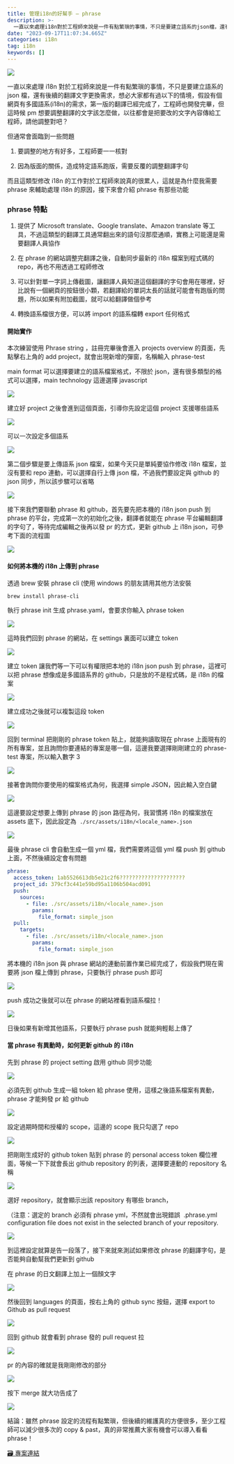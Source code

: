 ```yaml
---
title: 管理i18n的好幫手 — phrase
description: >-
  一直以來處理i18n對於工程師來說是一件有點繁瑣的事情，不只是要建立語系的json檔，還有後續的翻譯文字更換需求，想必大家都有過以下的情境，假設有個網頁有多國語系(i18n)的需求，第一版的翻譯已經完成了，工程師也開發完畢，但這時候pm想要調整翻譯的文字該怎麼做，以往都會是把要改…
date: "2023-09-17T11:07:34.665Z"
categories: i18n
tag: i18n
keywords: []
---
```


![](/img/1__Xc1ufdKghdrNXCBna4u__KQ.jpeg)

一直以來處理 i18n 對於工程師來說是一件有點繁瑣的事情，不只是要建立語系的 json 檔，還有後續的翻譯文字更換需求，想必大家都有過以下的情境，假設有個網頁有多國語系(i18n)的需求，第一版的翻譯已經完成了，工程師也開發完畢，但這時候 pm 想要調整翻譯的文字該怎麼做，以往都會是把要改的文字內容傳給工程師，請他調整對吧？

但通常會面臨到一些問題

1. 要調整的地方有好多，工程師要一一核對

2. 因為版面的關係，造成特定語系跑版，需要反覆的調整翻譯字句

而且這類型修改 i18n 的工作對於工程師來說真的很累人，這就是為什麼我需要 phrase 來輔助處理 i18n 的原因，接下來會介紹 phrase 有那些功能

### phrase 特點

1. 提供了 Microsoft translate、Google translate、Amazon translate 等工具，不過這類型的翻譯工具通常翻出來的語句沒那麼通順，實務上可能還是需要翻譯人員協作

2. 在 phrase 的網站調整完翻譯之後，自動同步最新的 i18n 檔案到程式碼的 repo，再也不用透過工程師修改

3. 可以針對單一字詞上傳截圖，讓翻譯人員知道這個翻譯的字句會用在哪裡，好比說有一個網頁的按鈕很小顆，若翻譯給的單詞太長的話就可能會有跑版的問題，所以如果有附加截圖，就可以給翻譯做個參考

4. 轉換語系檔很方便，可以將 import 的語系檔轉 export 任何格式

#### 開始實作

本次練習使用 Phrase string ，註冊完畢後會進入 projects overview 的頁面，先點擊右上角的 add project，就會出現新增的彈窗，名稱輸入 phrase-test

main format 可以選擇要建立的語系檔案格式，不限於 json，還有很多類型的格式可以選擇，main technology 這邊選擇 javascript

![](/img/1__qm200he12MxTEBXEIXrk5Q.png)

建立好 project 之後會進到這個頁面，引導你先設定這個 project 支援哪些語系

![](/img/1____Ausbr__cnySCAsNoSdK3Hg.png)

可以一次設定多個語系

![](/img/1__0DFjJ3QtTAuMbWIUHB5JWQ.png)

第二個步驟是要上傳語系 json 檔案，如果今天只是單純要協作修改 i18n 檔案，並沒有要和 repo 連動，可以選擇自行上傳 json 檔，不過我們要設定與 github 的 json 同步，所以該步驟可以省略

![](/img/1____Ausbr__cnySCAsNoSdK3Hg.png)

接下來我們要聯動 phrase 和 github，首先要先把本機的 i18n json push 到 phrase 的平台，完成第一次的初始化之後，翻譯者就能在 phrase 平台編輯翻譯的字句了，等待完成編輯之後再以發 pr 的方式，更新 github 上 i18n json，可參考下面的流程圖

![](/img/1__N2ev1wJ__k020gvSGfCPGlw.png)

#### 如何將本機的 i18n 上傳到 phrase

透過 brew 安裝 phrase cli (使用 windows 的朋友請用其他方法安裝

```bash
brew install phrase-cli
```

執行 phrase init 生成 phrase.yaml，會要求你輸入 phrase token

![](/img/1__86xDQPQjk__Q4WETGAQQgqQ.png)

這時我們回到 phrase 的網站，在 settings 裏面可以建立 token

![](/img/1__Vi7ACtyREdQYJxG3jLSv4w.png)

建立 token 讓我們等一下可以有權限把本地的 i18n json push 到 phrase，這裡可以把 phrase 想像成是多國語系界的 github，只是放的不是程式碼，是 i18n 的檔案

![](/img/1__xu7ztW1__kyhNSyf2CV4z5w.png)

建立成功之後就可以複製這段 token

![](/img/1__aQPuK__8BgMG3Luy8CCTkxg.png)

回到 terminal 把剛剛的 phrase token 貼上，就能夠讀取現在 phrase 上面現有的所有專案，並且詢問你要連結的專案是哪一個，這邊我要選擇剛剛建立的 phrase-test 專案，所以輸入數字 3

![](/img/1__SwJEfxOz2cNANkKcAQYkgw.png)

接著會詢問你要使用的檔案格式為何，我選擇 simple JSON，因此輸入空白鍵

![](/img/1__29ZvajkAoVltVFp__iPME__g.png)

這邊要設定想要上傳到 phrase 的 json 路徑為何，我習慣將 i18n 的檔案放在 assets 底下，因此設定為  `./src/assets/i18n/<locale_name>.json`

![](/img/1__kzFUtMr9sm5E6hUXYtOsUQ.png)

最後 phrase cli 會自動生成一個 yml 檔，我們需要將這個 yml 檔 push 到 github 上面，不然後續設定會有問題

```yml
phrase:
  access_token: 1ab5526613db5e21c2f6?????????????????????
  project_id: 379cf3c441e59bd95a1106b504acd091
  push:
    sources:
      - file: ./src/assets/i18n/<locale_name>.json
        params:
          file_format: simple_json
  pull:
    targets:
      - file: ./src/assets/i18n/<locale_name>.json
        params:
          file_format: simple_json
```

將本機的 i18n json 與 phrase 網站的連動前置作業已經完成了，假設我們現在需要將 json 檔上傳到 phrase，只要執行 phrase push 即可

![](/img/1__AdAnxJbQKysbQ__rEKM5ilQ.png)

push 成功之後就可以在 phrase 的網站裡看到語系檔拉！

![](/img/1__URZ4XMvXTV4VMIceBlp5iw.png)

日後如果有新增其他語系，只要執行 phrase push 就能夠輕鬆上傳了

#### 當 phrase 有異動時，如何更新 github 的 i18n

先到 phrase 的 project setting 啟用 github 同步功能

![](/img/1__tcYCo2IfAJq8aF7Q1gJ99w.png)

必須先到 github 生成一組 token 給 phrase 使用，這樣之後語系檔案有異動，phrase 才能夠發 pr 給 github

![](/img/1__u9JW2CH2vMps__TdI1PCU0A.png)

設定過期時間和授權的 scope，這邊的 scope 我只勾選了 repo

![](/img/1__lIPIh1nw2a__M0ag9CiZj8w.png)

把剛剛生成好的 github token 貼到 phrase 的 personal access token 欄位裡面，等候一下下就會長出 github repository 的列表，選擇要連動的 repository 名稱

![](/img/1__HHwgLi4nHssoPlsE__X5tkg.png)

選好 repository，就會顯示出該 repository 有哪些 branch，

（注意：選定的 branch 必須有 phrase yml，不然就會出現錯誤  .phrase.yml configuration file does not exist in the selected branch of your repository.

![](/img/1__pfy06WVQkQt5nI9W85Xsag.png)

到這裡設定就算是告一段落了，接下來就來測試如果修改 phrase 的翻譯字句，是否能夠自動幫我們更新到 github

在 phrase 的日文翻譯上加上一個顏文字

![](/img/1__eZ6NQHplKJgKqcJWxASbuw.png)

然後回到 languages 的頁面，按右上角的 github sync 按鈕，選擇 export to Github as pull request

![](/img/1__ljqp1VPFKGoSC5ZJhemCog.png)

回到 github 就會看到 phrase 發的 pull request 拉

![](/img/1__pCqyw1qlvT1gbZ3oPP__7cQ.png)

pr 的內容的確就是我剛剛修改的部分

![](/img/1__itcZlewx4MJYMgf0KrtUIw.png)

按下 merge 就大功告成了

![](/img/1__gKW6WwR6AY0__vie6L7QdRQ.png)

結論：雖然 phrase 設定的流程有點繁瑣，但後續的維護真的方便很多，至少工程師可以減少很多次的 copy & past，真的非常推薦大家有機會可以導入看看 phrase！

[🗃 專案連結](https://github.com/ChangChiao/phrase-test)
